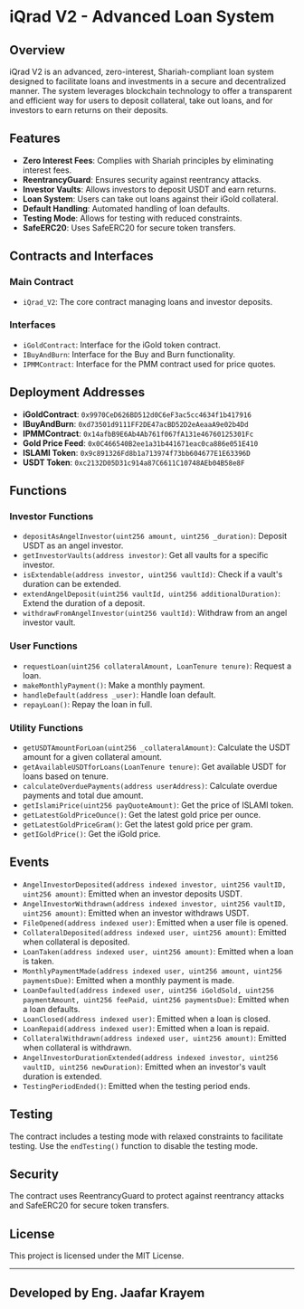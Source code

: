 # iQrad V2 - Advanced Loan System

## Overview

iQrad V2 is an advanced, zero-interest, Shariah-compliant loan system designed to facilitate loans and investments in a secure and decentralized manner. The system leverages blockchain technology to offer a transparent and efficient way for users to deposit collateral, take out loans, and for investors to earn returns on their deposits.

## Features

- **Zero Interest Fees**: Complies with Shariah principles by eliminating interest fees.
- **ReentrancyGuard**: Ensures security against reentrancy attacks.
- **Investor Vaults**: Allows investors to deposit USDT and earn returns.
- **Loan System**: Users can take out loans against their iGold collateral.
- **Default Handling**: Automated handling of loan defaults.
- **Testing Mode**: Allows for testing with reduced constraints.
- **SafeERC20**: Uses SafeERC20 for secure token transfers.

## Contracts and Interfaces

### Main Contract

- `iQrad_V2`: The core contract managing loans and investor deposits.

### Interfaces

- `iGoldContract`: Interface for the iGold token contract.
- `IBuyAndBurn`: Interface for the Buy and Burn functionality.
- `IPMMContract`: Interface for the PMM contract used for price quotes.

## Deployment Addresses

- **iGoldContract**: `0x9970CeD626BD512d0C6eF3ac5cc4634f1b417916`
- **IBuyAndBurn**: `0xd73501d9111FF2DE47acBD52D2eAeaaA9e02b4Dd`
- **IPMMContract**: `0x14afbB9E6Ab4Ab761f067fA131e46760125301Fc`
- **Gold Price Feed**: `0x0C466540B2ee1a31b441671eac0ca886e051E410`
- **ISLAMI Token**: `0x9c891326Fd8b1a713974f73bb604677E1E63396D`
- **USDT Token**: `0xc2132D05D31c914a87C6611C10748AEb04B58e8F`

## Functions

### Investor Functions

- `depositAsAngelInvestor(uint256 amount, uint256 _duration)`: Deposit USDT as an angel investor.
- `getInvestorVaults(address investor)`: Get all vaults for a specific investor.
- `isExtendable(address investor, uint256 vaultId)`: Check if a vault's duration can be extended.
- `extendAngelDeposit(uint256 vaultId, uint256 additionalDuration)`: Extend the duration of a deposit.
- `withdrawFromAngelInvestor(uint256 vaultId)`: Withdraw from an angel investor vault.

### User Functions

- `requestLoan(uint256 collateralAmount, LoanTenure tenure)`: Request a loan.
- `makeMonthlyPayment()`: Make a monthly payment.
- `handleDefault(address _user)`: Handle loan default.
- `repayLoan()`: Repay the loan in full.

### Utility Functions

- `getUSDTAmountForLoan(uint256 _collateralAmount)`: Calculate the USDT amount for a given collateral amount.
- `getAvailableUSDTforLoans(LoanTenure tenure)`: Get available USDT for loans based on tenure.
- `calculateOverduePayments(address userAddress)`: Calculate overdue payments and total due amount.
- `getIslamiPrice(uint256 payQuoteAmount)`: Get the price of ISLAMI token.
- `getLatestGoldPriceOunce()`: Get the latest gold price per ounce.
- `getLatestGoldPriceGram()`: Get the latest gold price per gram.
- `getIGoldPrice()`: Get the iGold price.

## Events

- `AngelInvestorDeposited(address indexed investor, uint256 vaultID, uint256 amount)`: Emitted when an investor deposits USDT.
- `AngelInvestorWithdrawn(address indexed investor, uint256 vaultID, uint256 amount)`: Emitted when an investor withdraws USDT.
- `FileOpened(address indexed user)`: Emitted when a user file is opened.
- `CollateralDeposited(address indexed user, uint256 amount)`: Emitted when collateral is deposited.
- `LoanTaken(address indexed user, uint256 amount)`: Emitted when a loan is taken.
- `MonthlyPaymentMade(address indexed user, uint256 amount, uint256 paymentsDue)`: Emitted when a monthly payment is made.
- `LoanDefaulted(address indexed user, uint256 iGoldSold, uint256 paymentAmount, uint256 feePaid, uint256 paymentsDue)`: Emitted when a loan defaults.
- `LoanClosed(address indexed user)`: Emitted when a loan is closed.
- `LoanRepaid(address indexed user)`: Emitted when a loan is repaid.
- `CollateralWithdrawn(address indexed user, uint256 amount)`: Emitted when collateral is withdrawn.
- `AngelInvestorDurationExtended(address indexed investor, uint256 vaultID, uint256 newDuration)`: Emitted when an investor's vault duration is extended.
- `TestingPeriodEnded()`: Emitted when the testing period ends.

## Testing

The contract includes a testing mode with relaxed constraints to facilitate testing. Use the `endTesting()` function to disable the testing mode.

## Security

The contract uses ReentrancyGuard to protect against reentrancy attacks and SafeERC20 for secure token transfers.

## License

This project is licensed under the MIT License.

---

## Developed by Eng. Jaafar Krayem
